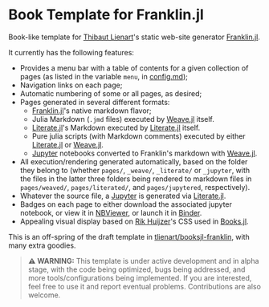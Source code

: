 # Book Template for Franklin.jl

Book-like template for [Thibaut Lienart](https://github.com/tlienart)'s static web-site generator [Franklin.jl](https://github.com/tlienart/Franklin.jl).

It currently has the following features:

* Provides a menu bar with a table of contents for a given collection of pages (as listed in the variable `menu`, in [config.md](config.md));
* Navigation links on each page;
* Automatic numbering of some or all pages, as desired;
* Pages generated in several different formats:
    * [Franklin.jl](https://github.com/tlienart/Franklin.jl)'s native markdown flavor;
    * Julia Markdown (`.jmd` files) executed by [Weave.jl](https://github.com/JunoLab/Weave.jl) itself.
    * [Literate.jl](https://github.com/fredrikekre/Literate.jl)'s Markdown  executed by [Literate.jl](https://github.com/fredrikekre/Literate.jl) itself.
    * Pure julia scripts (with Markdown comments) executed by either [Literate.jl](https://github.com/fredrikekre/Literate.jl) or [Weave.jl](https://github.com/JunoLab/Weave.jl).
    * [Jupyter](https://jupyter.org) notebooks converted to Franklin's markdown with [Weave.jl](https://github.com/JunoLab/Weave.jl).
* All execution/rendering generated automatically, based on the folder they belong to (whether `pages/`, `_weave/`, `_literate/` or `_jupyter`, with the files in the latter three folders being rendered to markdown files in `pages/weaved/`, `pages/literated/`, and `pages/jupytered`, respectively).
* Whatever the source file, a [Jupyter](https://jupyter.org) is generated via [Literate.jl](https://github.com/fredrikekre/Literate.jl).
* Badges on each page to either download the associated jupyter notebook, or view it in [NBViewer](https://nbviewer.org), or launch it in [Binder]([Literate.jl](https://github.com/fredrikekre/Literate.jl)).
* Appealing visual display based on [Rik Huijzer](https://github.com/rikhuijzer)'s CSS used in [Books.jl](https://github.com/JuliaBooks/Books.jl).


This is an off-spring of the draft template in [tlienart/booksjl-franklin](https://github.com/tlienart/booksjl-franklin), with many extra goodies.

> **:warning: WARNING:**
> This template is under active development and in alpha stage, with the code being optimized, bugs being addressed, and more tools/configurations being implemented. If you are interested, feel free to use it and report eventual problems. Contributions are also welcome.
